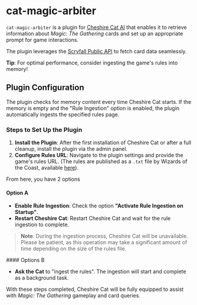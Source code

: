 # cat-magic-arbiter

`cat-magic-arbiter` is a plugin for [Cheshire Cat AI](https://cheshirecat.ai/) that enables it to retrieve information about *Magic: The Gathering* cards and set up an appropriate prompt for game interactions.

The plugin leverages the [Scryfall Public API](https://scryfall.com/docs/api) to fetch card data seamlessly.

**Tip**: For optimal performance, consider ingesting the game's rules into memory!

## Plugin Configuration

The plugin checks for memory content every time Cheshire Cat starts. If the memory is empty and the "Rule Ingestion" option is enabled, the plugin automatically ingests the specified rules page.

### Steps to Set Up the Plugin

1. **Install the Plugin**: After the first installation of Cheshire Cat or after a full cleanup, install the plugin via the admin panel.
2. **Configure Rules URL**: Navigate to the plugin settings and provide the game's rules URL. (The rules are published as a `.txt` file by Wizards of the Coast, available [here](https://magic.wizards.com/en/rules)).

From here, you have 2 options

#### Option A

- **Enable Rule Ingestion**: Check the option **"Activate Rule Ingestion on Startup"**.
- **Restart Cheshire Cat**: Restart Cheshire Cat and wait for the rule ingestion to complete.

> **Note**: During the ingestion process, Cheshire Cat will be unavailable. Please be patient, as this operation may take a significant amount of time depending on the size of the rules file.

#### Options B

- **Ask the Cat** to "ingest the rules". The ingestion will start and complete as a background task.


With these steps completed, Cheshire Cat will be fully equipped to assist with *Magic: The Gathering* gameplay and card queries.
